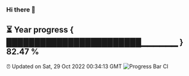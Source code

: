### Hi there 👋
⏳ Year progress { ████████████████████████▁▁▁▁▁▁ } 82.47 %
---
⏰ Updated on Sat, 29 Oct 2022 00:34:13 GMT
![Progress Bar CI](https://github.com/Moyi321/Moyi321/workflows/Progress%20Bar%20CI/badge.svg)
